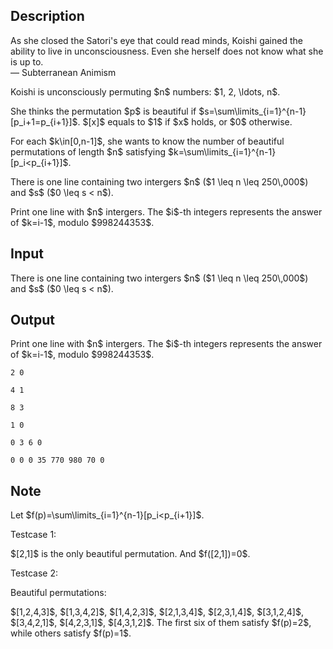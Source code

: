## Description

<div><div class="epigraph"><div class="epigraph-text"><span class="tex-font-style-it">As she closed the Satori's eye that could read minds, Koishi gained the ability to live in unconsciousness. Even she herself does not know what she is up to.</span></div><div class="epigraph-source">— <span class="tex-font-style-it">Subterranean Animism</span></div></div><p>Koishi is unconsciously permuting $n$ numbers: $1, 2, \ldots, n$.</p><p>She thinks the permutation $p$ is <span class="tex-font-style-bf">beautiful</span> if $s=\sum\limits_{i=1}^{n-1} [p_i+1=p_{i+1}]$. $[x]$ equals to $1$ if $x$ holds, or $0$ otherwise.</p><p>For each $k\in[0,n-1]$, she wants to know the number of beautiful permutations of length $n$ satisfying $k=\sum\limits_{i=1}^{n-1}[p_i&lt;p_{i+1}]$.</p></div><div class="input-specification"><p>There is one line containing two intergers $n$ ($1 \leq n \leq 250\,000$) and $s$ ($0 \leq s &lt; n$).</p></div><div class="output-specification"><p>Print one line with $n$ intergers. The $i$-th integers represents the answer of $k=i-1$, modulo $998244353$.</p></div>

## Input

<p>There is one line containing two intergers $n$ ($1 \leq n \leq 250\,000$) and $s$ ($0 \leq s &lt; n$).</p>

## Output

<p>Print one line with $n$ intergers. The $i$-th integers represents the answer of $k=i-1$, modulo $998244353$.</p>





```input1
2 0
```




```input2
4 1
```




```input3
8 3
```




```output1
1 0
```




```output2
0 3 6 0
```




```output3
0 0 0 35 770 980 70 0
```



## Note

<p>Let $f(p)=\sum\limits_{i=1}^{n-1}[p_i&lt;p_{i+1}]$.</p><p>Testcase 1:</p><p>$[2,1]$ is the only beautiful permutation. And $f([2,1])=0$.</p><p>Testcase 2:</p><p>Beautiful permutations:</p><p>$[1,2,4,3]$, $[1,3,4,2]$, $[1,4,2,3]$, $[2,1,3,4]$, $[2,3,1,4]$, $[3,1,2,4]$, $[3,4,2,1]$, $[4,2,3,1]$, $[4,3,1,2]$. The first six of them satisfy $f(p)=2$, while others satisfy $f(p)=1$.</p>
